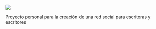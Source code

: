 ![](http://itjobzth.com/welcome.png)

Proyecto personal para la creación de una red social para escritoras y escritores